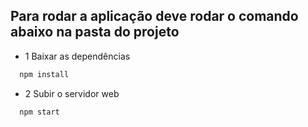 ## Para rodar a aplicação deve rodar o comando abaixo na pasta do projeto

- 1 Baixar as dependências

```bash
  npm install
```
- 2 Subir o servidor web

```bash
  npm start
```
